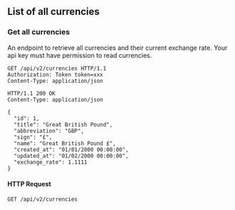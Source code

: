 ## List of all currencies

### Get all currencies

An endpoint to retrieve all currencies and their current exchange rate.
Your api key must have permission to read currencies.

``` http
GET /api/v2/currencies HTTP/1.1
Authorization: Token token=xxx
Content-Type: application/json
```

``` http
HTTP/1.1 200 OK
Content-Type: application/json

{
  "id": 1,
  "title": "Great British Pound",
  "abbreviation": "GBP",
  "sign": "£",
  "name": "Great British Pound £",
  "created_at": "01/01/2000 00:00:00",
  "updated_at": "01/02/2000 00:00:00",
  "exchange_rate": 1.1111
}
```

#### HTTP Request

`GET /api/v2/currencies`
